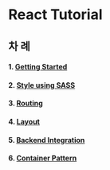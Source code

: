# React Tutorial

## 차 례

#### 1. [Getting Started](./docs/chapter-01-getting-started.md)  
#### 2. [Style using SASS](./docs/chapter-02-style-using-sass.md)  
#### 3. [Routing](./docs/chapter-03-routing.md)  
#### 4. [Layout](./docs/chapter-04-layout.md)  
#### 5. [Backend Integration](./docs/chapter-05-backend-integration.md)  
#### 6. [Container Pattern](./docs/chapter-06-container-pattern.md)  
